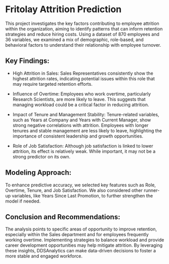 # Fritolay Attrition Prediction

This project investigates the key factors contributing to employee attrition within the organization, aiming to identify patterns that can inform retention strategies and reduce hiring costs. Using a dataset of 870 employees and 36 variables, we examined a mix of demographic, role-based, and behavioral factors to understand their relationship with employee turnover.

## Key Findings:
- High Attrition in Sales: Sales Representatives consistently show the highest attrition rates, indicating potential issues within this role that may require targeted retention efforts.

- Influence of Overtime: Employees who work overtime, particularly Research Scientists, are more likely to leave. This suggests that managing workload could be a critical factor in reducing attrition.

- Impact of Tenure and Management Stability: Tenure-related variables, such as Years at Company and Years with Current Manager, show strong negative correlations with attrition. Employees with longer tenures and stable management are less likely to leave, highlighting the importance of consistent leadership and growth opportunities.

- Role of Job Satisfaction: Although job satisfaction is linked to lower attrition, its effect is relatively weak. While important, it may not be a strong predictor on its own.

## Modeling Approach: 
To enhance predictive accuracy, we selected key features such as Role, Overtime, Tenure, and Job Satisfaction. We also considered other runner-up variables, like Years Since Last Promotion, to further strengthen the model if needed.

## Conclusion and Recommendations: 
The analysis points to specific areas of opportunity to improve retention, especially within the Sales department and for employees frequently working overtime. Implementing strategies to balance workload and provide career development opportunities may help mitigate attrition. By leveraging these insights, DDSAnalytics can make data-driven decisions to foster a more stable and engaged workforce.
